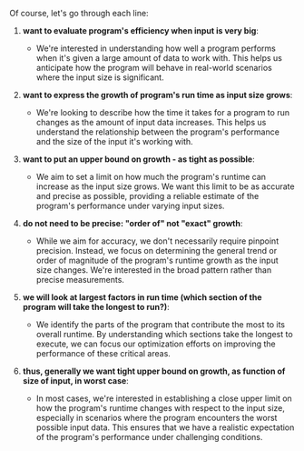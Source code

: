 Of course, let's go through each line:

1. **want to evaluate program's efficiency when input is very big**:
   - We're interested in understanding how well a program performs when it's given a large amount of data to work with. This helps us anticipate how the program will behave in real-world scenarios where the input size is significant.

2. **want to express the growth of program's run time as input size grows**:
   - We're looking to describe how the time it takes for a program to run changes as the amount of input data increases. This helps us understand the relationship between the program's performance and the size of the input it's working with.

3. **want to put an upper bound on growth - as tight as possible**:
   - We aim to set a limit on how much the program's runtime can increase as the input size grows. We want this limit to be as accurate and precise as possible, providing a reliable estimate of the program's performance under varying input sizes.

4. **do not need to be precise: "order of" not "exact" growth**:
   - While we aim for accuracy, we don't necessarily require pinpoint precision. Instead, we focus on determining the general trend or order of magnitude of the program's runtime growth as the input size changes. We're interested in the broad pattern rather than precise measurements.

5. **we will look at largest factors in run time (which section of the program will take the longest to run?)**:
   - We identify the parts of the program that contribute the most to its overall runtime. By understanding which sections take the longest to execute, we can focus our optimization efforts on improving the performance of these critical areas.

6. **thus, generally we want tight upper bound on growth, as function of size of input, in worst case**:
   - In most cases, we're interested in establishing a close upper limit on how the program's runtime changes with respect to the input size, especially in scenarios where the program encounters the worst possible input data. This ensures that we have a realistic expectation of the program's performance under challenging conditions.